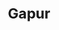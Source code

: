 ---
title: Gapur
github: https://github.com/Gapur
mode: dark
transition: 3s
archetype:
  - Little Bit of Everything
---